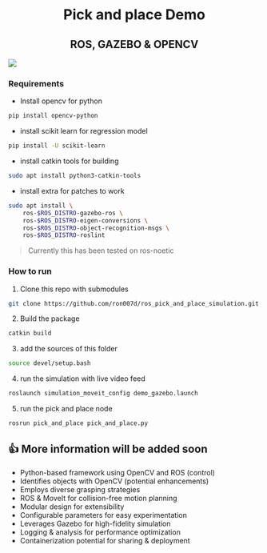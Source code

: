 
<h1 align="center">Pick and place Demo</h1>
<h2 align="center">ROS, GAZEBO & OPENCV</h2>

![](./gif/pick_place_demo.gif)

### Requirements
- Install opencv for python
```bash
pip install opencv-python
```
- install scikit learn for regression model
```bash
pip install -U scikit-learn
```
- install catkin tools for building
```bash
sudo apt install python3-catkin-tools
```
- install extra for patches to work
```bash
sudo apt install \
    ros-$ROS_DISTRO-gazebo-ros \
    ros-$ROS_DISTRO-eigen-conversions \
    ros-$ROS_DISTRO-object-recognition-msgs \
    ros-$ROS_DISTRO-roslint
```
> Currently this has been tested on ros-noetic

### How to run
1. Clone this repo with submodules
```bash
git clone https://github.com/ron007d/ros_pick_and_place_simulation.git --recurse-submodules
```
2. Build the package
```bash
catkin build
```
3. add the sources of this folder
```bash
source devel/setup.bash
```
4. run the simulation with live video feed
```bash
roslaunch simulation_moveit_config demo_gazebo.launch
```
5. run the pick and place node
```bash
rosrun pick_and_place pick_and_place.py
```


## 👍 More information will be added soon

- Python-based framework using OpenCV and ROS (control)
- Identifies objects with OpenCV (potential enhancements)
- Employs diverse grasping strategies
- ROS & MoveIt for collision-free motion planning
- Modular design for extensibility
- Configurable parameters for easy experimentation
- Leverages Gazebo for high-fidelity simulation
- Logging & analysis for performance optimization
- Containerization potential for sharing & deployment